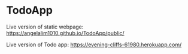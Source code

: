 # TodoApp

Live version of static webpage: https://angelalim1010.github.io/TodoApp/public/


Live version of Todo app: https://evening-cliffs-61980.herokuapp.com/